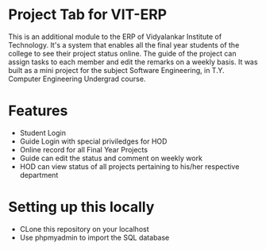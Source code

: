 # Project Tab for VIT-ERP
This is an additional module to the ERP of Vidyalankar Institute of Technology.
It's a system that enables all the final year students of the college to see their project status online.
The guide of the project can assign tasks to each member and edit the remarks on a weekly basis.
It was built as a mini project for the subject Software Engineering, in T.Y. Computer Engineering Undergrad course.
# Features
- Student Login
- Guide Login with special priviledges for HOD
- Online record for all Final Year Projects
- Guide can edit the status and comment on weekly work
- HOD can view status of all projects pertaining to his/her respective department
# Setting up this locally
- CLone this repository on your localhost
- Use phpmyadmin to import the SQL database
